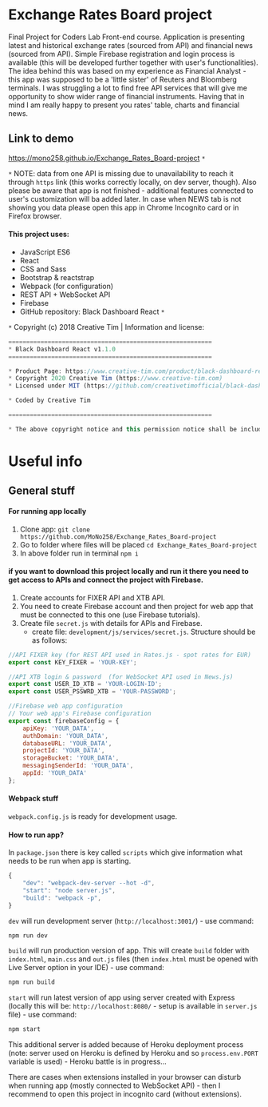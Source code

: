 # Exchange Rates Board project
Final Project for Coders Lab Front-end course. Application is presenting latest and historical exchange rates (sourced from API) and financial news (sourced from API). Simple Firebase registration and login process is available (this will be developed further together with user's functionalities).<br />
The idea behind this was based on my experience as Financial Analyst - this app was supposed to be a 'little sister' of Reuters and Bloomberg terminals. I was struggling a lot to find free API services that will give me opportunity to show wider range of financial instruments. Having that in mind I am really happy to present you rates' table, charts and financial news.

## Link to demo
https://mono258.github.io/Exchange_Rates_Board-project `*`

`*` NOTE: data from one API is missing due to unavailability to reach it through `https` link (this works correctly locally, on dev server, though). Also please be aware that app is not finished - additional features connected to user's customization will ba added later. In case when NEWS tab is not showing you data please open this app in Chrome Incognito card or in Firefox browser.

#### This project uses:
* JavaScript ES6
* React
* CSS and Sass
* Bootstrap & reactstrap
* Webpack (for configuration)
* REST API + WebSocket API
* Firebase
* GitHub repository: Black Dashboard React `*`


`*` Copyright (c) 2018 Creative Tim | Information and license:
```JavaScript
=========================================================
* Black Dashboard React v1.1.0
=========================================================

* Product Page: https://www.creative-tim.com/product/black-dashboard-react
* Copyright 2020 Creative Tim (https://www.creative-tim.com)
* Licensed under MIT (https://github.com/creativetimofficial/black-dashboard-react/blob/master/LICENSE.md)

* Coded by Creative Tim

=========================================================

* The above copyright notice and this permission notice shall be included in all copies or substantial portions of the Software.
```


# Useful info

## General stuff

#### For running app locally
1. Clone app: `git clone https://github.com/MoNo258/Exchange_Rates_Board-project`
2. Go to folder where files will be placed `cd Exchange_Rates_Board-project`
3. In above folder run in terminal `npm i`

#### if you want to download this project locally and run it there you need to get access to APIs and connect the project with Firebase.
1. Create accounts for FIXER API and XTB API.
2. You need to create Firebase account and then project for web app that must be connected to this one (use Firebase tutorials).
3. Create file `secret.js` with details for APIs and Firebase.
    * create file: `development/js/services/secret.js`. Structure should be as follows:
```JavaScript
//API FIXER key (for REST API used in Rates.js - spot rates for EUR)
export const KEY_FIXER = 'YOUR-KEY';

//API XTB login & password  (for WebSocket API used in News.js)
export const USER_ID_XTB = 'YOUR-LOGIN-ID';
export const USER_PSSWRD_XTB = 'YOUR-PASSWORD';

//Firebase web app configuration
// Your web app's Firebase configuration
export const firebaseConfig = {
    apiKey: 'YOUR_DATA',
    authDomain: 'YOUR_DATA',
    databaseURL: 'YOUR_DATA',
    projectId: 'YOUR_DATA',
    storageBucket: 'YOUR_DATA',
    messagingSenderId: 'YOUR_DATA',
    appId: 'YOUR_DATA'
};
```

#### Webpack stuff
`webpack.config.js` is ready for development usage.

#### How to run app?

In `package.json` there is key called `scripts` which give information what needs to be run when app is starting.
```JavaScript
{
    "dev": "webpack-dev-server --hot -d",
    "start": "node server.js",
    "build": "webpack -p",
}
```
`dev` will run development server (`http://localhost:3001/`) - use command:
```JavaScript
npm run dev
```
`build` will run production version of app. This will create `build` folder with `index.html`, `main.css` and `out.js` files (then `index.html` must be opened with Live Server option in your IDE) - use command:
```JavaScript
npm run build
```
`start` will run latest version of app using server created with Express (locally this will be: `http://localhost:8080/` - setup is available in `server.js` file) - use command:
```JavaScript
npm start
```
This additional server is added because of Heroku deployment process (note: server used on Heroku is defined by Heroku and so `process.env.PORT` variable is used) - Heroku battle is in progress...

There are cases when extensions installed in your browser can disturb when running app (mostly connected to WebSocket API) - then I recommend to open this project in incognito card (without extensions).

